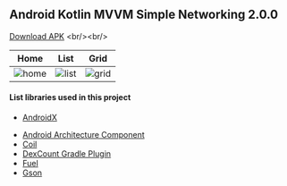 ## Android Kotlin MVVM Simple Networking 2.0.0 ##

[Download APK](https://github.com/yoesuv/android-kotlin-mvvm-networking/raw/develop/com.yoesuv.networkkotlin2-v1(1.0.1)-release.apk)
<br/><br/>

Home | List | Grid
-----|-----|-----
![home](https://i.imgur.com/Jm9bbv9.jpg) | ![list](https://i.imgur.com/jxjsHlj.jpg) | ![grid](https://i.imgur.com/NbGzjsu.jpg)

#### List libraries used in this project ####
- [AndroidX](https://developer.android.com/jetpack/androidx/)
* [Android Architecture Component](https://developer.android.com/topic/libraries/architecture/)
* [Coil](https://coil-kt.github.io/coil/)
* [DexCount Gradle Plugin](https://github.com/KeepSafe/dexcount-gradle-plugin)
* [Fuel](https://github.com/kittinunf/fuel)
* [Gson](https://github.com/google/gson)


